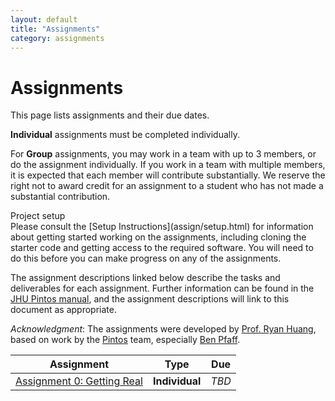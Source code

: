 ```yaml
---
layout: default
title: "Assignments"
category: assignments
---
```


# Assignments

This page lists assignments and their due dates.

**Individual** assignments must be completed individually.

For **Group** assignments, you may work in a team with up to
3 members, or do the assignment individually.
If you work in a team with multiple members, it is expected
that each member will contribute substantially. We reserve
the right not to award credit for an assignment to a student who
has not made a substantial contribution.

<div class='admonition info'>
  <div class='title'>Project setup</div>
  <div class='content' markdown='1'>
Please consult the [Setup Instructions](assign/setup.html) for information
about getting started working on the assignments, including cloning
the starter code and getting access to the required software.
You will need to do this before you can make progress on any of
the assignments.
  </div>
</div>

The assignment descriptions linked below describe the tasks and
deliverables for each assignment. Further information can
be found in the [JHU Pintos manual](assign/pintos/pintos.html), and the
assignment descriptions will link to this document as
appropriate.

*Acknowledgment*: The assignments were developed by
[Prof. Ryan Huang](https://web.eecs.umich.edu/~ryanph/),
based on work by the [Pintos](https://pintos-os.org/)
team, especially [Ben Pfaff](https://benpfaff.org/).

Assignment | Type | Due
---------- | :--: | ---
[Assignment 0: Getting Real](assign/assign00.html) | **Individual** | *TBD*
